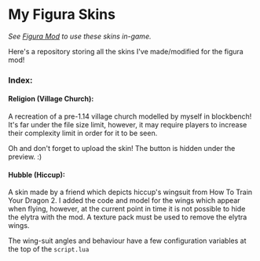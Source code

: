 # My Figura Skins

_See [Figura Mod](https://www.curseforge.com/minecraft/mc-mods/figura) to use these skins in-game._

Here's a repository storing all the skins I've made/modified for the figura mod!


### Index:

#### Religion (Village Church):

A recreation of a pre-1.14 village church modelled by myself in blockbench! It's far under the file size limit, however, it may require players to increase their complexity limit in order for it to be seen.

Oh and don't forget to upload the skin! The button is hidden under the preview. :)


#### Hubble (Hiccup):

A skin made by a friend which depicts hiccup's wingsuit from How To Train Your Dragon 2. I added the code and model for the wings which appear when flying, however, at the current point in time it is not possible to hide the elytra with the mod. A texture pack must be used to remove the elytra wings.

The wing-suit angles and behaviour have a few configuration variables at the top of the `script.lua`
